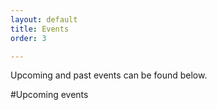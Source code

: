 ```yaml
---
layout: default
title: Events
order: 3    

---
```



Upcoming and past events can be found below.

#Upcoming events
